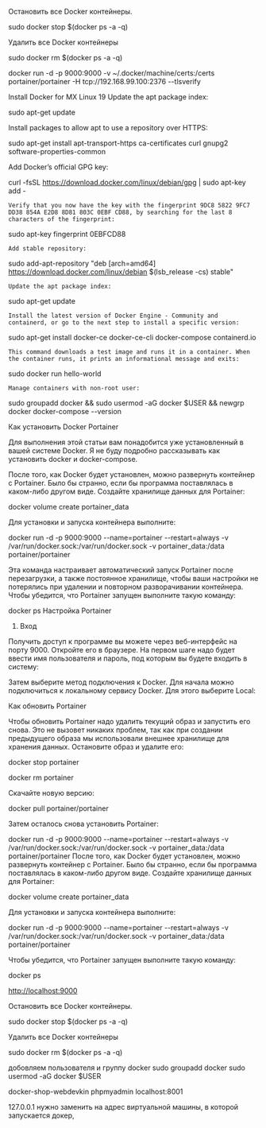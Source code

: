 
Остановить все Docker контейнеры.

sudo docker stop $(docker ps -a -q)

Удалить все Docker контейнеры

sudo docker rm $(docker ps -a -q)

docker run -d -p 9000:9000 -v ~/.docker/machine/certs:/certs portainer/portainer -H tcp://192.168.99.100:2376 --tlsverify

  Install Docker for MX Linux 19
  Update the apt package index:

sudo apt-get update

  Install packages to allow apt to use a repository over HTTPS:

sudo apt-get install apt-transport-https ca-certificates curl gnupg2 software-properties-common

   Add Docker’s official GPG key:

curl -fsSL https://download.docker.com/linux/debian/gpg | sudo apt-key add -

    Verify that you now have the key with the fingerprint 9DC8 5822 9FC7 DD38 854A E2D8 8D81 803C 0EBF CD88, by searching for the last 8 characters of the fingerprint:

sudo apt-key fingerprint 0EBFCD88

    Add stable repository:

sudo add-apt-repository "deb [arch=amd64] https://download.docker.com/linux/debian $(lsb_release -cs) stable"

    Update the apt package index:   

sudo apt-get update

    Install the latest version of Docker Engine - Community and containerd, or go to the next step to install a specific version:

sudo apt-get install docker-ce docker-ce-cli docker-compose containerd.io 

    This command downloads a test image and runs it in a container. When the container runs, it prints an informational message and exits:

sudo docker run hello-world

    Manage containers with non-root user:

sudo groupadd docker && sudo usermod -aG docker $USER && newgrp docker
docker-compose --version

Как установить Docker Portainer

Для выполнения этой статьи вам понадобится уже установленный в вашей системе Docker. Я не буду подробно рассказывать как установить docker и docker-compose.

После того, как Docker будет установлен, можно развернуть контейнер с Portainer. Было бы странно, если бы программа поставлялась в каком-либо другом виде. Создайте хранилище данных для Portainer:

docker volume create portainer_data

Для установки и запуска контейнера выполните:

docker run -d -p 9000:9000 --name=portainer --restart=always -v /var/run/docker.sock:/var/run/docker.sock -v portainer_data:/data portainer/portainer

Эта команда настраивает автоматический запуск Portainer после перезагрузки, а также постоянное хранилище, чтобы ваши настройки не потерялись при удалении и повторном разворачивании контейнера. Чтобы убедится, что Portainer запущен выполните такую команду:

docker ps
Настройка Portainer

1. Вход

Получить доступ к программе вы можете через веб-интерфейс на порту 9000. Откройте его в браузере. На первом шаге надо будет ввести имя пользователя и пароль, под которым вы будете входить в систему:

Затем выберите метод подключения к Docker. Для начала можно подключиться к локальному сервису Docker. Для этого выберите Local:

Как обновить Portainer

Чтобы обновить Portainer надо удалить текущий образ и запустить его снова. Это не вызовет никаких проблем, так как при создании предыдущего образа мы использовали внешнее хранилище для хранения данных. Остановите образ и удалите его:

docker stop portainer

docker rm portainer

Скачайте новую версию:

docker pull portainer/portainer

Затем осталось снова установить Portainer:

docker run -d -p 9000:9000 --name=portainer --restart=always -v /var/run/docker.sock:/var/run/docker.sock -v portainer_data:/data portainer/portainer
После того, как Docker будет установлен, можно развернуть контейнер с Portainer. Было бы странно, если бы программа поставлялась в каком-либо другом виде. Создайте хранилище данных для Portainer:

docker volume create portainer_data

Для установки и запуска контейнера выполните:

docker run -d -p 9000:9000 --name=portainer --restart=always -v /var/run/docker.sock:/var/run/docker.sock -v portainer_data:/data portainer/portainer

Чтобы убедится, что Portainer запущен выполните такую команду:

docker ps

<http://localhost:9000>

Остановить все Docker контейнеры.

sudo docker stop $(docker ps -a -q)

Удалить все Docker контейнеры

sudo docker rm $(docker ps -a -q)

добовляем пользователя и группу docker
sudo groupadd docker
sudo usermod -aG docker $USER

docker-shop-webdevkin
phpmyadmin
localhost:8001

127.0.0.1 нужно заменить на адрес виртуальной машины, в которой запускается докер,
